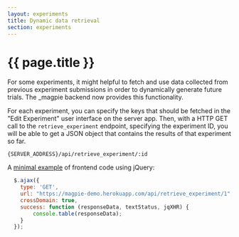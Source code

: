 ```yaml
---
layout: experiments
title: Dynamic data retrieval
section: experiments
---
```


# {{ page.title }}

For some experiments, it might helpful to fetch and use data collected from previous experiment submissions in order to dynamically generate future trials. The _magpie backend now provides this functionality.

For each experiment, you can specify the keys that should be fetched in the "Edit Experiment" user interface on the server app. Then, with a HTTP GET call to the `retrieve_experiment` endpoint, specifying the experiment ID, you will be able to get a JSON object that contains the results of that experiment so far.

`{SERVER_ADDRESS}/api/retrieve_experiment/:id`

A [minimal example](https://jsfiddle.net/SZJX/dp8ewnfx/) of frontend code using jQuery:

```javascript
  $.ajax({
    type: 'GET',
    url: "https://magpie-demo.herokuapp.com/api/retrieve_experiment/1",
    crossDomain: true,
    success: function (responseData, textStatus, jqXHR) {
    	console.table(responseData);
    }
  });
```

